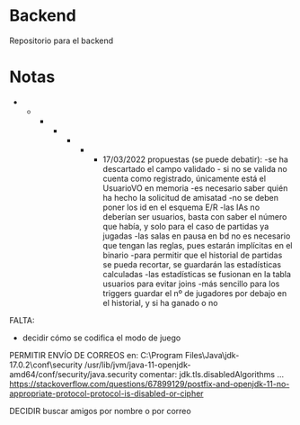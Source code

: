 # Backend
Repositorio para el backend

# Notas

- - - - - - - 17/03/2022
propuestas (se puede debatir):
-se ha descartado el campo validado - si no se valida no cuenta como registrado, únicamente está el UsuarioVO en memoria
-es necesario saber quién ha hecho la solicitud de amisatad
-no se deben poner los id en el esquema E/R
-las IAs no deberían ser usuarios, basta con saber el número que había, y solo para el caso de partidas ya jugadas
-las salas en pausa en bd no es necesario que tengan las reglas, pues estarán implícitas en el binario
-para permitir que el historial de partidas se pueda recortar, se guardarán las estadísticas calculadas
-las estadísticas se fusionan en la tabla usuarios para evitar joins
-más sencillo para los triggers guardar el nº de jugadores por debajo en el historial, y si ha ganado o no

FALTA:
- decidir cómo se codifica el modo de juego


PERMITIR ENVÍO DE CORREOS
en:   	C:\Program Files\Java\jdk-17.0.2\conf\security
		/usr/lib/jvm/java-11-openjdk-amd64/conf/security/java.security
comentar: jdk.tls.disabledAlgorithms ...
https://stackoverflow.com/questions/67899129/postfix-and-openjdk-11-no-appropriate-protocol-protocol-is-disabled-or-cipher


DECIDIR
buscar amigos por nombre o por correo